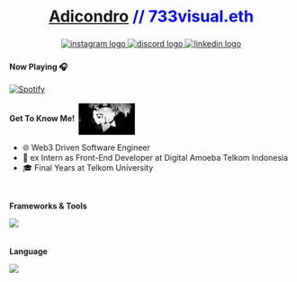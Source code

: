 <h1 align="center" style="color: blue;"><a href="https://www.linkedin.com/in/adicondro/" target="_blank">Adicondro</a> // 733visual.eth</h1>


###

<div align="center">
  <a href="https://www.instagram.com/733visual" target="_blank">
    <img src="https://img.shields.io/static/v1?message=Instagram&logo=instagram&label=&color=E4405F&logoColor=white&labelColor=&style=for-the-badge" height="35" alt="instagram logo"  />
  </a>
  <a href="https://discord.com/users/zepynn" target="_blank">
    <img src="https://img.shields.io/static/v1?message=Discord&logo=discord&label=&color=7289DA&logoColor=white&labelColor=&style=for-the-badge" height="35" alt="discord logo"  />
  </a>
  <a href="https://www.linkedin.com/in/adicondro/" target="_blank">
    <img src="https://img.shields.io/static/v1?message=LinkedIn&logo=linkedin&label=&color=0077B5&logoColor=white&labelColor=&style=for-the-badge" height="35" alt="linkedin logo"  />
  </a>
</div>

###

**Now Playing 🎧**
<br />   
[![Spotify](https://spotify-now-playing-five-orcin.vercel.app/api/spotify)](https://open.spotify.com/user/adicondro_yusuf?si=5fe635aec8204552)
<br />
<br />
**Get To Know Me!︎︎ ︎︎︎**
<img display="block" alt="Yoriichi" width="100px" align="center" src="https://github.com/Adicondro/Adicondro/blob/db891d40052f01de8ab32e91ba6faa0466e7aa1d/gif/anime.gif" />

- 🌐 Web3 Driven Software Engineer
- 💼 ex Intern as Front-End Developer at Digital Amoeba Telkom Indonesia
- 🎓 Final Years at Telkom University



<br />


**Frameworks & Tools**
<br/>
<div align="left">
    <img src="https://skillicons.dev/icons?i=remix,nextjs,react,redux,express,nestjs,spring,aws,docker,kafka" />
</div>

<br />

**Language**
<br/>
<div align="left">
    <img src="https://skillicons.dev/icons?i=solidity,typescript,javascript,nodejs,mysql,postgresql,go,python,java,blender,aftereffects" /><br>
</div>

<br />
<br />
<br />
